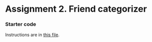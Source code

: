 # Assignment 2. Friend categorizer
### Starter code

Instructions are in <a href="https://docs.google.com/document/d/1OIoN9qp3hHIXYd_-7Tbuoa33tFVM7wLmHynLDIaduoM/edit?usp=sharing">this file</a>.
